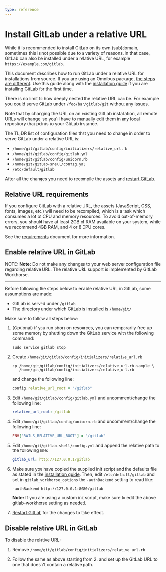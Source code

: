 ```yaml
---
type: reference
---
```


# Install GitLab under a relative URL

While it is recommended to install GitLab on its own (sub)domain, sometimes
this is not possible due to a variety of reasons. In that case, GitLab can also
be installed under a relative URL, for example `https://example.com/gitlab`.

This document describes how to run GitLab under a relative URL for installations
from source. If you are using an Omnibus package,
[the steps are different][omnibus-rel]. Use this guide along with the
[installation guide](installation.md) if you are installing GitLab for the
first time.

There is no limit to how deeply nested the relative URL can be. For example you
could serve GitLab under `/foo/bar/gitlab/git` without any issues.

Note that by changing the URL on an existing GitLab installation, all remote
URLs will change, so you'll have to manually edit them in any local repository
that points to your GitLab instance.

The TL;DR list of configuration files that you need to change in order to
serve GitLab under a relative URL is:

- `/home/git/gitlab/config/initializers/relative_url.rb`
- `/home/git/gitlab/config/gitlab.yml`
- `/home/git/gitlab/config/unicorn.rb`
- `/home/git/gitlab-shell/config.yml`
- `/etc/default/gitlab`

After all the changes you need to recompile the assets and [restart GitLab].

## Relative URL requirements

If you configure GitLab with a relative URL, the assets (JavaScript, CSS, fonts,
images, etc.) will need to be recompiled, which is a task which consumes a lot
of CPU and memory resources. To avoid out-of-memory errors, you should have at
least 2GB of RAM available on your system, while we recommend 4GB RAM, and 4 or
8 CPU cores.

See the [requirements](requirements.md) document for more information.

## Enable relative URL in GitLab

NOTE: **Note:**
Do not make any changes to your web server configuration file regarding
relative URL. The relative URL support is implemented by GitLab Workhorse.

---

Before following the steps below to enable relative URL in GitLab, some
assumptions are made:

- GitLab is served under `/gitlab`
- The directory under which GitLab is installed is `/home/git/`

Make sure to follow all steps below:

1.  (Optional) If you run short on resources, you can temporarily free up some
    memory by shutting down the GitLab service with the following command:

    ```shell
    sudo service gitlab stop
    ```

1.  Create `/home/git/gitlab/config/initializers/relative_url.rb`

    ```shell
    cp /home/git/gitlab/config/initializers/relative_url.rb.sample \
       /home/git/gitlab/config/initializers/relative_url.rb
    ```

    and change the following line:

    ```ruby
    config.relative_url_root = "/gitlab"
    ```

1.  Edit `/home/git/gitlab/config/gitlab.yml` and uncomment/change the
    following line:

    ```yaml
    relative_url_root: /gitlab
    ```

1.  Edit `/home/git/gitlab/config/unicorn.rb` and uncomment/change the
    following line:

    ```ruby
    ENV['RAILS_RELATIVE_URL_ROOT'] = "/gitlab"
    ```

1.  Edit `/home/git/gitlab-shell/config.yml` and append the relative path to
    the following line:

    ```yaml
    gitlab_url: http://127.0.0.1/gitlab
    ```

1.  Make sure you have copied the supplied init script and the defaults file
    as stated in the [installation guide](installation.md#install-init-script).
    Then, edit `/etc/default/gitlab` and set in `gitlab_workhorse_options` the
    `-authBackend` setting to read like:

    ```shell
    -authBackend http://127.0.0.1:8080/gitlab
    ```

    **Note:**
    If you are using a custom init script, make sure to edit the above
    gitlab-workhorse setting as needed.

1. [Restart GitLab][] for the changes to take effect.

## Disable relative URL in GitLab

To disable the relative URL:

1.  Remove `/home/git/gitlab/config/initializers/relative_url.rb`

1.  Follow the same as above starting from 2. and set up the
    GitLab URL to one that doesn't contain a relative path.

[omnibus-rel]: https://docs.gitlab.com/omnibus/settings/configuration.html#configuring-a-relative-url-for-gitlab "How to set up relative URL in Omnibus GitLab"
[restart gitlab]: ../administration/restart_gitlab.md#installations-from-source "How to restart GitLab"

<!-- ## Troubleshooting

Include any troubleshooting steps that you can foresee. If you know beforehand what issues
one might have when setting this up, or when something is changed, or on upgrading, it's
important to describe those, too. Think of things that may go wrong and include them here.
This is important to minimize requests for support, and to avoid doc comments with
questions that you know someone might ask.

Each scenario can be a third-level heading, e.g. `### Getting error message X`.
If you have none to add when creating a doc, leave this section in place
but commented out to help encourage others to add to it in the future. -->
